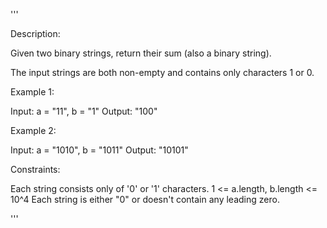 '''

Description:

Given two binary strings, return their sum (also a binary string).

The input strings are both non-empty and contains only characters 1 or 0.



Example 1:

Input: a = "11", b = "1"
Output: "100"



Example 2:

Input: a = "1010", b = "1011"
Output: "10101"
 

Constraints:

Each string consists only of '0' or '1' characters.
1 <= a.length, b.length <= 10^4
Each string is either "0" or doesn't contain any leading zero.

'''